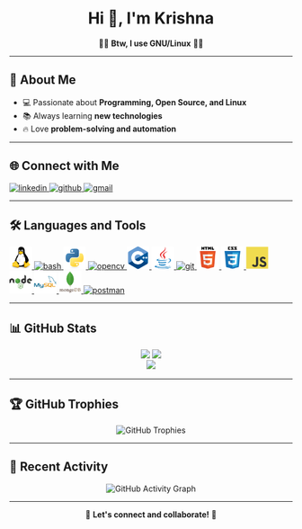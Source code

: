  <h1 align="center">Hi 👋, I'm Krishna</h1>
 
 <p align="center">
   🐃🐧 <strong>Btw, I use GNU/Linux</strong> 🐧🐃
 </p>
 
 ---
 
 ## 🚀 About Me
 - 💻 Passionate about **Programming, Open Source, and Linux**
 - 📚 Always learning **new technologies**
 - 🔥 Love **problem-solving and automation**
 
 ---
 
 ## 🌐 Connect with Me
 <p align="left">
   <a href="https://www.linkedin.com/in/krishna-subramaniyan/" target="_blank"> <img src="https://cdn.jsdelivr.net/npm/simple-icons@v3/icons/linkedin.svg" alt="linkedin" width="40" height="40"/> </a>
   <a href="https://github.com/krishnaSubramaniyan/krishnaSubramaniyan" target="_blank"> <img src="https://cdn.jsdelivr.net/npm/simple-icons@v3/icons/github.svg" alt="github" width="40" height="40"/> </a>
   <a href="mailto:krishnasubramaniyan.ks@gmail.com"> <img src="https://cdn.jsdelivr.net/npm/simple-icons@v3/icons/gmail.svg" alt="gmail" width="40" height="40"/> </a>
 </p>
 
 ---
 
 ## 🛠️ Languages and Tools
 
 <p align="left">
   <a href="https://www.linux.org/" target="_blank" rel="noreferrer"> <img src="https://raw.githubusercontent.com/devicons/devicon/master/icons/linux/linux-original.svg" alt="linux" width="40" height="40"/> </a>
   <a href="https://www.gnu.org/software/bash/" target="_blank" rel="noreferrer"> <img src="https://www.vectorlogo.zone/logos/gnu_bash/gnu_bash-icon.svg" alt="bash" width="40" height="40"/> </a>
   <a href="https://www.python.org" target="_blank" rel="noreferrer"> <img src="https://raw.githubusercontent.com/devicons/devicon/master/icons/python/python-original.svg" alt="python" width="40" height="40"/> </a>
   <a href="https://opencv.org/" target="_blank" rel="noreferrer"> <img src="https://www.vectorlogo.zone/logos/opencv/opencv-icon.svg" alt="opencv" width="40" height="40"/> </a>
   <a href="https://www.w3schools.com/cpp/" target="_blank" rel="noreferrer"> <img src="https://raw.githubusercontent.com/devicons/devicon/master/icons/cplusplus/cplusplus-original.svg" alt="cplusplus" width="40" height="40"/> </a>
   <a href="https://www.java.com" target="_blank" rel="noreferrer"> <img src="https://raw.githubusercontent.com/devicons/devicon/master/icons/java/java-original.svg" alt="java" width="40" height="40"/> </a>
   <a href="https://git-scm.com/" target="_blank" rel="noreferrer"> <img src="https://www.vectorlogo.zone/logos/git-scm/git-scm-icon.svg" alt="git" width="40" height="40"/> </a>
   <a href="https://www.w3.org/html/" target="_blank" rel="noreferrer"> <img src="https://raw.githubusercontent.com/devicons/devicon/master/icons/html5/html5-original-wordmark.svg" alt="html5" width="40" height="40"/> </a>
   <a href="https://www.w3schools.com/css/" target="_blank" rel="noreferrer"> <img src="https://raw.githubusercontent.com/devicons/devicon/master/icons/css3/css3-original-wordmark.svg" alt="css3" width="40" height="40"/> </a>
   <a href="https://developer.mozilla.org/en-US/docs/Web/JavaScript" target="_blank" rel="noreferrer"> <img src="https://raw.githubusercontent.com/devicons/devicon/master/icons/javascript/javascript-original.svg" alt="javascript" width="40" height="40"/> </a>
   <a href="https://nodejs.org" target="_blank" rel="noreferrer"> <img src="https://raw.githubusercontent.com/devicons/devicon/master/icons/nodejs/nodejs-original-wordmark.svg" alt="nodejs" width="40" height="40"/> </a>
   <a href="https://www.mysql.com/" target="_blank" rel="noreferrer"> <img src="https://raw.githubusercontent.com/devicons/devicon/master/icons/mysql/mysql-original-wordmark.svg" alt="mysql" width="40" height="40"/> </a>
   <a href="https://www.mongodb.com/" target="_blank" rel="noreferrer"> <img src="https://raw.githubusercontent.com/devicons/devicon/master/icons/mongodb/mongodb-original-wordmark.svg" alt="mongodb" width="40" height="40"/> </a>
   <a href="https://postman.com" target="_blank" rel="noreferrer"> <img src="https://www.vectorlogo.zone/logos/getpostman/getpostman-icon.svg" alt="postman" width="40" height="40"/> </a>
 </p>
 
 ---
 
 ## 📊 GitHub Stats
<p align="center">
 <img width="48%" src="https://github-readme-stats.vercel.app/api?username=krishnaSubramaniyan&show_icons=true&theme=radical" />
 <img width="48%" src="https://github-readme-streak-stats.herokuapp.com/?user=krishnaSubramaniyan&theme=radical&hide_longest_streak=true" />
 <br/>
 <img src="https://github-readme-stats.vercel.app/api/top-langs/?username=krishnaSubramaniyan&layout=compact&theme=radical" />
</p>
 
 ---
 
 ## 🏆 GitHub Trophies
 <p align="center">
   <img src="https://github-profile-trophy.vercel.app/?username=krishnaSubramaniyan&theme=discord" alt="GitHub Trophies"/>
 </p>
 
 ---
 
 ## 🚀 Recent Activity
 <p align="center">
   <img src="https://github-readme-activity-graph.vercel.app/graph?username=krishnaSubramaniyan&theme=github-dark" alt="GitHub Activity Graph"/>
 </p>
 
 ---
 
 <p align="center"> 
   🚀 <strong>Let's connect and collaborate!</strong> 🚀
 </p>
